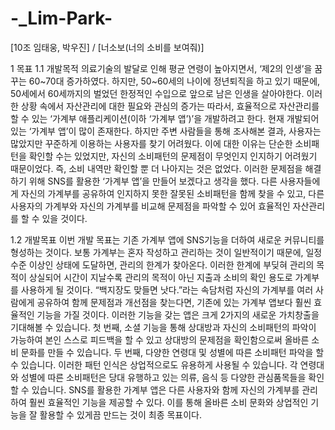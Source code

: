 ﻿# -_Lim-Park-
[10조 임태웅, 박우진] / [너소보(너의 소비를 보여줘)]



1 목표
1.1	개발목적
의료기술의 발달로 인해 평균 연령이 높아지면서, ‘제2의 인생’을 꿈꾸는 60~70대 증가하였다. 
하지만, 50~60세의 나이에 정년퇴직을 하고 있기 때문에, 50세에서 60세까지의 벌었던 한정적인 수입으로 앞으로 남은 인생을 살아야한다. 이러한 상황 속에서 자산관리에 대한 필요와 관심의 증가는 따라서, 효율적으로 자산관리를 할 수 있는 ‘가계부 애플리케이션(이하 ‘가계부 앱’)’을 개발하려고 한다.
 현재 개발되어 있는 ‘가계부 앱’이 많이 존재한다. 하지만 주변 사람들을 통해 조사해본 결과, 사용자는 많았지만 꾸준하게 이용하는 사용자를 찾기 어려웠다. 이에 대한 이유는 단순한 소비패턴을 확인할 수는 있었지만, 자신의 소비패턴의 문제점이 무엇인지 인지하기 어려웠기 때문이었다. 즉, 소비 내역만 확인할 뿐 더 나아지는 것은 없었다. 이러한 문제점을 해결하기 위해 SNS를 활용한 ‘가계부 앱’을 만들어 보겠다고 생각을 했다. 다른 사용자들에게 자신의 가계부를 공유하여 인지하지 못한 잘못된 소비패턴을 함께 찾을 수 있고, 다른 사용자의 가계부와 자신의 가계부를 비교해 문제점을 파악할 수 있어 효율적인 자산관리를 할 수 있을 것이다.

1.2	개발목표
이번 개발 목표는 기존 가계부 앱에 SNS기능을 더하여 새로운 커뮤니티를 형성하는 것이다. 보통 가계부는 혼자 작성하고 관리하는 것이 일반적이기 때문에, 일정수준 이상인 상태에 도달하면, 관리의 한계가 찾아온다. 이러한 한계에 부딪혀 관리의 목적이 상실되어 시간이 지날수록 관리의 목적이 아닌 지출과 소비의 확인 용도로 가계부를 사용하게 될 것이다. “백지장도 맞들면 낫다.”라는 속담처럼 자신의 가계부를 여러 사람에게 공유하여 함께 문제점과 개선점을 찾는다면, 기존에 있는 가계부 앱보다 훨씬 효율적인 기능을 가질 것이다. 
이러한 기능을 갖는 앱은 크게 2가지의 새로운 가치창출을 기대해볼 수 있습니다. 첫 번째, 소셜 기능을 통해 상대방과 자신의 소비패턴의 파악이 가능하여 본인 스스로 피드백을 할 수 있고 상대방의 문제점을 확인함으로써 올바른 소비 문화를 만들 수 있습니다. 두 번째, 다양한 연령대 및 성별에 따른 소비패턴 파악을 할 수 있습니다. 이러한 패턴 인식은 상업적으로도 유용하게 사용될 수 있습니다. 각 연령대와 성별에 따른 소비패턴은 당대 유행하고 있는 의류, 음식 등 다양한 관심품목들을 확인할 수 있습니다.
SNS를 활용한 가계부 앱은 다른 사용자와 함께 자신의 가계부를 관리하여 훨씬 효율적인 기능을 제공할 수 있다. 이를 통해 올바른 소비 문화와 상업적인 기능을 잘 활용할 수 있게끔 만드는 것이 최종 목표이다.
